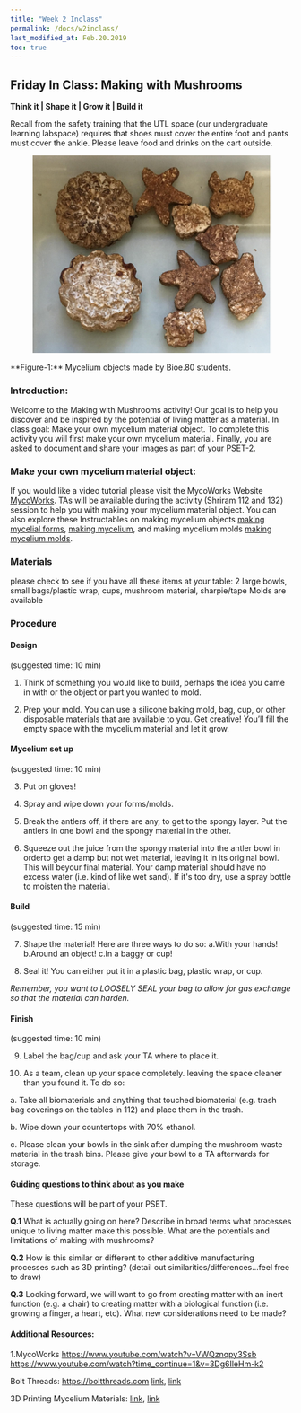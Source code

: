 ```yaml
---
title: "Week 2 Inclass"
permalink: /docs/w2inclass/
last_modified_at: Feb.20.2019
toc: true
---
```


## Friday In Class: Making with Mushrooms
**Think it |  Shape it |  Grow it |  Build it**

Recall from the safety training that the UTL space (our undergraduate learning labspace) requires that 
shoes must cover the entire foot and pants must cover the ankle. Please leave food and drinks on the cart outside.

<figure>
<a href="/assets/images/w8inclass_Making_with_Mushrooms.png"><img src="/assets/images/w8inclass_Making_with_Mushrooms.png"></a>
</figure>
**Figure-1:** Mycelium objects made by Bioe.80 students.

### Introduction:
Welcome to the Making with Mushrooms activity!
Our goal is to help you discover and be inspired by the potential of living matter as a material.
In class goal: Make your own mycelium material object.
To complete this activity you will first make your own mycelium material.
Finally, you are asked to document and share your images as part of your PSET-2.


### Make your own mycelium material object:
If you would like a video tutorial please visit the MycoWorks Website [MycoWorks](https://www.youtube.com/watch?reload=9&v=c6nurN-Hii8). 
TAs will be available during the activity (Shriram 112 and 132) session to help you with making your mycelium material object. You can also explore these Instructables on making mycelium objects [making mycelial forms](https://www.instructables.com/id/Mycelial-Forms/), [making mycelium](https://www.instructables.com/id/Making-Mycelium/), and making mycelium molds [making mycelium molds](https://www.instructables.com/id/Mycelium-Molds/).


### Materials
please check to see if you have all these items at your table:
2 large bowls, small bags/plastic wrap, cups, mushroom material, sharpie/tape
Molds are available

### Procedure

#### Design
(suggested time: 10 min)

1. Think of something you would like to build, perhaps the idea you came in with or the object or part you wanted to mold.

2. Prep your mold. You can use a silicone baking mold, bag, cup, or other disposable materials that are available to you. Get creative! You’ll fill the empty space with the mycelium material and let it grow. 

#### Mycelium set up 
(suggested time: 10 min)

3. Put on gloves!

4. Spray and wipe down your forms/molds.

5. Break the antlers off, if there are any, to get to the spongy layer. Put the antlers in one bowl and the spongy material in the other.

6. Squeeze out the juice from the spongy material into the antler bowl in orderto get a damp but not wet material, leaving it in its original bowl. This will beyour final material. Your damp material should have no excess water (i.e. kind of like wet sand). If it's too dry, use a spray bottle to moisten the material.

#### Build 
(suggested time: 15 min)

7. Shape the material! Here are three ways to do so:
  a.With your hands!
  b.Around an object!
  c.In a baggy or cup!
  
8. Seal it! You can either put it in a plastic bag, plastic wrap, or cup.

*Remember, you want to LOOSELY SEAL your bag to allow for gas exchange so that the material can harden.*

#### Finish 
(suggested time: 10 min)

9. Label the bag/cup and ask your TA where to place it.

10. As a team, clean up your space completely. leaving the space cleaner than you found it. 
To do so:

a. Take all biomaterials and anything that touched biomaterial (e.g. trash bag coverings on the tables in 112) and place them in the trash.

b. Wipe down your countertops with 70% ethanol.

c. Please clean your bowls in the sink after dumping the mushroom waste material in the trash bins. Please give your bowl to a TA afterwards for storage.


####  Guiding questions to think about as you make

These questions will be part of your PSET.

**Q.1** What is actually going on here? Describe in broad terms what processes unique to living matter make this possible. What are the potentials and limitations of making with mushrooms?

**Q.2** How is this similar or different to other additive manufacturing processes such as 3D printing? (detail out similarities/differences...feel free to draw)

**Q.3** Looking forward, we will want to go from creating matter with an inert function (e.g. a chair) to creating matter with a biological function (i.e. growing a finger, a heart, etc). What new considerations need to be made?

#### Additional Resources:
1.MycoWorks https://www.youtube.com/watch?v=VWQznqpy3Ssb 
https://www.youtube.com/watch?time_continue=1&v=3Dg6IleHm-k2

Bolt Threads: https://boltthreads.com
[link](https://www.forbes.com/sites/amyfeldman/2018/04/16/synthetic-spider-silk-maker-bolt-threads-debuts-new-bio-material-leather-made-from-mushroom-roots/#4eda3aea1837), [link](https://www.stellamccartney.com/experience/us/the-next-chapter-with-bolt-threads-mylo-material-rooted-in-nature/)

3D Printing Mycelium Materials: [link](https://www.wired.com/2013/12/mushroom-chair/),
 [link](http://www.ericklarenbeek.com)
